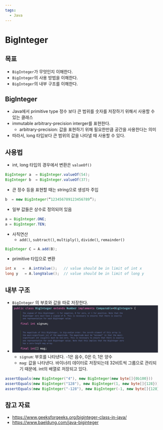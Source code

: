 ```yaml
---
tags:
  - Java
---
```

# BigInteger

## 목표

- `BigInteger`가 무엇인지 이해한다.
- `BigInteger`의 사용 방법을 이해한다.
- `BigInteger`의 내부 구조를 이해한다.

## BigInteger

- Java에서 primitive type 정수 보다 큰 범위를 숫자를 저장하기 위해서 사용할 수 있는 클래스
- immutable arbitrary-precision interger를 표현한다.
	- arbitrary-precision: 값을 표현하기 위해 필요한만큼 공간을 사용한다는 의미
- 따라서, long 타입보다 큰 범위의 값을 나타낼 때 사용할 수 있다.

## 사용법

- int, long 타입의 경우에서 변환은 `valueOf()`

```java
BigInteger a  = BigInteger.valueOf(54);
BigInteger b  = BigInteger.valueOf(37);
```

- 큰 정수 등을 표현할 때는 string으로 생성자 주입

```java
b  = new BigInteger(“123456789123456789”);
```

- 일부 값들은 상수로 정의되어 있음

```java
a = BigInteger.ONE;
a = BigInteger.TEN;
```

- 사칙연산
	- `add()`, `subtract()`, `multiply()`, `divide()`, `remainder()`

```java
BigInteger C = A.add(B);
```

- primitive 타입으로 변환

```java
int x   =  A.intValue();   // value should be in limit of int x
long y   = A.longValue();  // value should be in limit of long y
```

## 내부 구조

- `BigInteger` 의 부호와 값을 따로 저장한다.
- ![](assets/Pasted%20image%2020240102194514.png)
	- `signum`: 부호를 나타낸다. -1은 음수, 0은 0, 1은 양수
	- `mag`: 값을 나타낸다. 바이너리 데이터로 저장되는데 32비트씩 그룹으로 관리되기 때문에. int의 배열로 저장되고 있다.

```java
assertEquals(new BigInteger("4"), new BigInteger(new byte[]{0b100}))
assertEquals(new BigInteger("128"), new BigInteger(1, new byte[]{128}));
assertEquals(new BigInteger("-128"), new BigInteger(-1, new byte[]{128}));
```

## 참고 자료

- https://www.geeksforgeeks.org/biginteger-class-in-java/
- https://www.baeldung.com/java-biginteger